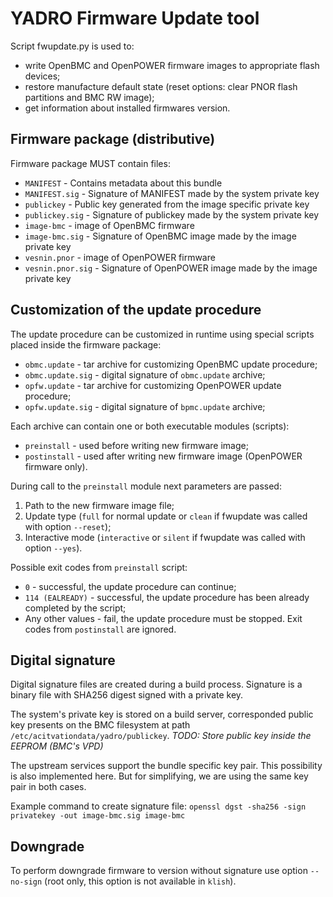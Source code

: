 # YADRO Firmware Update tool

Script fwupdate.py is used to:
* write OpenBMC and OpenPOWER firmware images to appropriate flash devices;
* restore manufacture default state (reset options: clear PNOR flash
  partitions and BMC RW image);
* get information about installed firmwares version.

## Firmware package (distributive)
Firmware package MUST contain files:
* `MANIFEST` - Contains metadata about this bundle
* `MANIFEST.sig` - Signature of MANIFEST made by the system private key
* `publickey` - Public key generated from the image specific private key
* `publickey.sig` - Signature of publickey made by the system private key
* `image-bmc` - image of OpenBMC firmware
* `image-bmc.sig` - Signature of OpenBMC image made by the image private key
* `vesnin.pnor` - image of OpenPOWER firmware
* `vesnin.pnor.sig` - Signature of OpenPOWER image made by the image private
  key

## Customization of the update procedure
The update procedure can be customized in runtime using special scripts
placed inside the firmware package:
* `obmc.update` - tar archive for customizing OpenBMC update procedure;
* `obmc.update.sig` - digital signature of `obmc.update` archive;
* `opfw.update` - tar archive for customizing OpenPOWER update procedure;
* `opfw.update.sig` - digital signature of `bpmc.update` archive;

Each archive can contain one or both executable modules (scripts):
* `preinstall` - used before writing new firmware image;
* `postinstall` - used after writing new firmware image (OpenPOWER firmware
  only).

During call to the `preinstall` module next parameters are passed:
1. Path to the new firmware image file;
2. Update type (`full` for normal update or `clean` if fwupdate was called
   with option `--reset`);
3. Interactive mode (`interactive` or `silent` if fwupdate was called with
   option `--yes`).

Possible exit codes from `preinstall` script:
* `0` - successful, the update procedure can continue;
* `114 (EALREADY)` - successful, the update procedure has been already
  completed by the script;
* Any other values - fail, the update procedure must be stopped.
Exit codes from `postinstall` are ignored.

## Digital signature
Digital signature files are created during a build process. Signature is a
binary file with SHA256 digest signed with a private key.

The system's private key is stored on a build server, corresponded public key
presents on the BMC filesystem at path `/etc/acitvationdata/yadro/publickey`.
_TODO: Store public key inside the EEPROM (BMC's VPD)_

The upstream services support the bundle specific key pair. This possibility
is also implemented here. But for simplifying, we are using the same key pair
in both cases.

Example command to create signature file:
`openssl dgst -sha256 -sign privatekey -out image-bmc.sig image-bmc`

## Downgrade
To perform downgrade firmware to version without signature use option
`--no-sign` (root only, this option is not available in `klish`).
